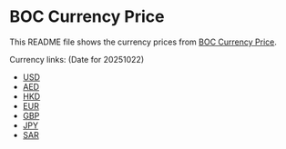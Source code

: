# BOC Currency Price

This README file shows the currency prices from [BOC Currency Price](https://www.boc.cn/sourcedb/whpj/).

Currency links: (Date for 20251022)

- [USD](https://bocurrencyprice.techina.science/BOC_CURRENCY_PRICE/USD/20251022.json)
- [AED](https://bocurrencyprice.techina.science/BOC_CURRENCY_PRICE/AED/20251022.json)
- [HKD](https://bocurrencyprice.techina.science/BOC_CURRENCY_PRICE/HKD/20251022.json)
- [EUR](https://bocurrencyprice.techina.science/BOC_CURRENCY_PRICE/EUR/20251022.json)
- [GBP](https://bocurrencyprice.techina.science/BOC_CURRENCY_PRICE/GBP/20251022.json)
- [JPY](https://bocurrencyprice.techina.science/BOC_CURRENCY_PRICE/JPY/20251022.json)
- [SAR](https://bocurrencyprice.techina.science/BOC_CURRENCY_PRICE/SAR/20251022.json)
